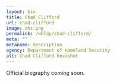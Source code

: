 ```yaml
---
layout: bio
title: Chad Clifford
url: chad-clifford
image: dhs.png
permalink: /whldp/chad-clifford/
meta: ""
metaname: description
agency: Department of Homeland Security
alt: Chad Clifford headshot
---
```


Official biography coming soon.
